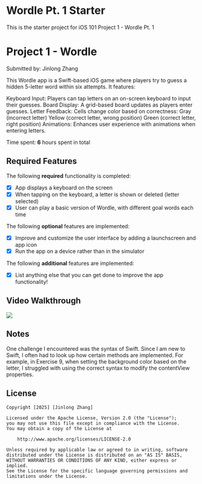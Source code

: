 # Wordle Pt. 1 Starter

This is the starter project for iOS 101 Project 1 - Wordle Pt. 1

# Project 1 - Wordle

Submitted by: Jinlong Zhang

This Wordle app is a Swift-based iOS game where players try to guess a hidden 5-letter word within six attempts. 
It features:

Keyboard Input: Players can tap letters on an on-screen keyboard to input their guesses.
Board Display: A grid-based board updates as players enter guesses.
Letter Feedback: Cells change color based on correctness:
      Gray (incorrect letter)
      Yellow (correct letter, wrong position)
      Green (correct letter, right position)
  Animations: Enhances user experience with animations when entering letters.

Time spent: **6** hours spent in total

## Required Features

The following **required** functionality is completed:

- [x] App displays a keyboard on the screen
- [x] When tapping on the keyboard, a letter is shown or deleted (letter selected)
- [x] User can play a basic version of Wordle, with different goal words each time

The following **optional** features are implemented:

- [x] Improve and customize the user interface by adding a launchscreen and app icon
- [x] Run the app on a device rather than in the simulator

The following **additional** features are implemented:

- [x] List anything else that you can get done to improve the app functionality!

## Video Walkthrough

<div>
    <a href="https://www.loom.com/share/7f875fa265e34d468bca0e011fb73da8">
    </a>
    <a href="https://www.loom.com/share/7f875fa265e34d468bca0e011fb73da8">
      <img style="max-width:300px;" src="https://cdn.loom.com/sessions/thumbnails/7f875fa265e34d468bca0e011fb73da8-64a73c15334712eb-full-play.gif">
    </a>
  </div>



## Notes
One challenge I encountered was the syntax of Swift. Since I am new to Swift, I often had to look up how certain methods are implemented. For example, in Exercise 9, when setting the background color based on the letter, I struggled with using the correct syntax to modify the contentView properties.

## License

    Copyright [2025] [Jinlong Zhang]

    Licensed under the Apache License, Version 2.0 (the "License");
    you may not use this file except in compliance with the License.
    You may obtain a copy of the License at

        http://www.apache.org/licenses/LICENSE-2.0

    Unless required by applicable law or agreed to in writing, software
    distributed under the License is distributed on an "AS IS" BASIS,
    WITHOUT WARRANTIES OR CONDITIONS OF ANY KIND, either express or implied.
    See the License for the specific language governing permissions and
    limitations under the License.
